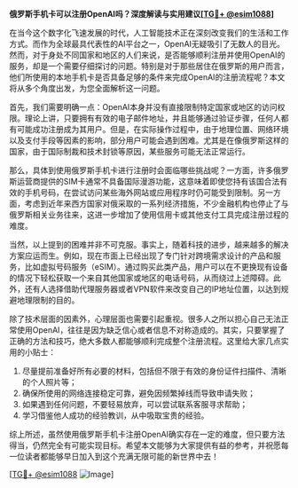 **俄罗斯手机卡可以注册OpenAI吗？深度解读与实用建议[[TG💪+ @esim1088](https://t.me/s/esim1088)]**

在当今这个数字化飞速发展的时代，人工智能技术正在深刻改变我们的生活和工作方式。而作为全球最具代表性的AI平台之一，OpenAI无疑吸引了无数人的目光。然而，对于身处不同国家和地区的人们来说，是否能够顺利注册并使用OpenAI的服务，却是一个需要仔细探讨的问题。特别是对于那些居住在俄罗斯的用户而言，他们所使用的本地手机卡是否具备足够的条件来完成OpenAI的注册流程呢？本文将从多个角度出发，为您全面解析这一问题。

首先，我们需要明确一点：OpenAI本身并没有直接限制特定国家或地区的访问权限。理论上讲，只要拥有有效的电子邮件地址，并且能够通过验证步骤，任何人都有可能成功注册成为其用户。但是，在实际操作过程中，由于地理位置、网络环境以及支付手段等因素的影响，部分用户可能会遇到困难。尤其是在像俄罗斯这样的国家，由于国际制裁和技术封锁等原因，某些服务可能无法正常运行。

那么，具体到使用俄罗斯手机卡进行注册时会面临哪些挑战呢？一方面，许多俄罗斯运营商提供的SIM卡通常不具备国际漫游功能，这意味着即使您持有该国合法有效的手机号码，在尝试访问某些海外网站或应用程序时仍可能受到限制。另一方面，考虑到近年来西方国家对俄采取的一系列经济措施，不少金融机构也停止了与俄罗斯相关业务往来，这进一步增加了使用信用卡或其他支付工具完成注册过程的难度。

当然，以上提到的困难并非不可克服。事实上，随着科技的进步，越来越多的解决方案应运而生。例如，现在市面上已经出现了专门针对跨境需求设计的产品和服务，比如虚拟号码服务（eSIM）。通过购买此类产品，用户可以在不更换现有设备的情况下轻松获取一个来自其他国家或地区的电话号码，从而绕过上述障碍。此外，还有人选择借助代理服务器或者VPN软件来改变自己的IP地址位置，以达到规避地理限制的目的。

除了技术层面的因素外，心理层面也需要引起重视。很多人之所以担心自己无法正常使用OpenAI，往往是因为缺乏信心或者信息不对称造成的。其实，只要掌握了正确的方法和技巧，绝大多数人都能够顺利完成整个注册流程。这里给大家几点实用的小贴士：

1. 尽量提前准备好所有必要的材料，包括但不限于有效的身份证件扫描件、清晰的个人照片等；
2. 确保所使用的网络连接稳定可靠，避免因频繁掉线而导致申请失败；
3. 如果遇到任何问题，不要轻易放弃，可以尝试联系客服寻求帮助；
4. 学习借鉴他人成功的经验教训，从中吸取宝贵的经验。

综上所述，虽然使用俄罗斯手机卡注册OpenAI确实存在一定的难度，但只要方法得当，仍然完全有可能实现目标。希望本文能够为大家提供有益的参考，并祝愿每一位读者都能够早日加入到这个充满无限可能的新世界中去！

[[TG💪+ @esim1088](https://t.me/s/esim1088) ![Image](https://i.postimg.cc/4NQfJmqS/Snipaste-2025-05-13-00-14-12.png)]
